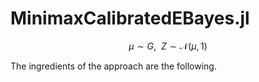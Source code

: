 # MinimaxCalibratedEBayes.jl


```math
\mu \sim G, \ \ Z \sim \mathcal{N}(\mu, \, 1)
```

The ingredients of the approach are the following.










